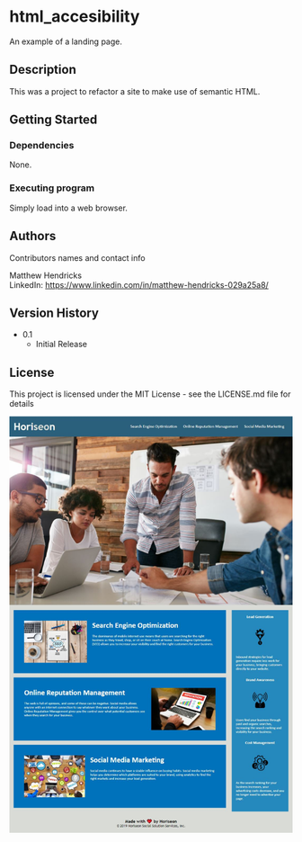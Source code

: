 # html_accesibility

An example of a landing page.

## Description

This was a project to refactor a site to make use of semantic HTML.

## Getting Started

### Dependencies

None.

### Executing program

Simply load into a web browser.

## Authors

Contributors names and contact info

Matthew Hendricks  
LinkedIn: https://www.linkedin.com/in/matthew-hendricks-029a25a8/

## Version History

* 0.1
    * Initial Release

## License

This project is licensed under the MIT License - see the LICENSE.md file for details

![screen capture of site](https://github.com/hale-bopp97/html_accesibility/blob/main/assets/images/Screen_cap_of_site.JPG?raw=true)